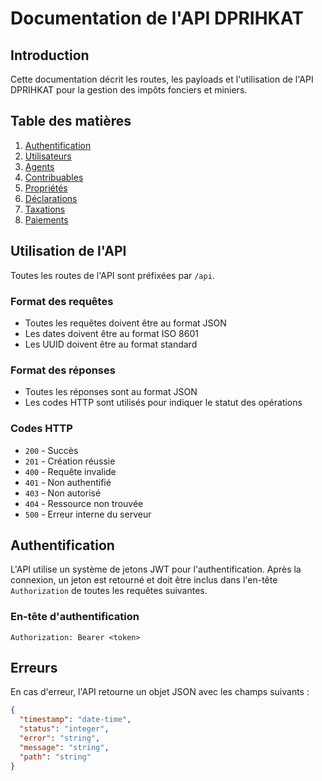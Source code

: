 # Documentation de l'API DPRIHKAT

## Introduction

Cette documentation décrit les routes, les payloads et l'utilisation de l'API DPRIHKAT pour la gestion des impôts fonciers et miniers.

## Table des matières

1. [Authentification](AUTHENTIFICATION.md)
2. [Utilisateurs](UTILISATEURS.md)
3. [Agents](AGENTS.md)
4. [Contribuables](CONTRIBUABLES.md)
5. [Propriétés](PROPRIETES.md)
6. [Déclarations](DECLARATIONS.md)
7. [Taxations](TAXATIONS.md)
8. [Paiements](PAIEMENTS.md)

## Utilisation de l'API

Toutes les routes de l'API sont préfixées par `/api`.

### Format des requêtes

- Toutes les requêtes doivent être au format JSON
- Les dates doivent être au format ISO 8601
- Les UUID doivent être au format standard

### Format des réponses

- Toutes les réponses sont au format JSON
- Les codes HTTP sont utilisés pour indiquer le statut des opérations

### Codes HTTP

- `200` - Succès
- `201` - Création réussie
- `400` - Requête invalide
- `401` - Non authentifié
- `403` - Non autorisé
- `404` - Ressource non trouvée
- `500` - Erreur interne du serveur

## Authentification

L'API utilise un système de jetons JWT pour l'authentification. Après la connexion, un jeton est retourné et doit être inclus dans l'en-tête `Authorization` de toutes les requêtes suivantes.

### En-tête d'authentification

```
Authorization: Bearer <token>
```

## Erreurs

En cas d'erreur, l'API retourne un objet JSON avec les champs suivants :

```json
{
  "timestamp": "date-time",
  "status": "integer",
  "error": "string",
  "message": "string",
  "path": "string"
}
```
